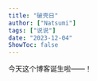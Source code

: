 ```yaml
---
title: "破壳日"
author: ["Natsumi"]
tags: ["说说"]
date: "2023-12-04"
ShowToc: false
---
```


今天这个博客诞生啦——！